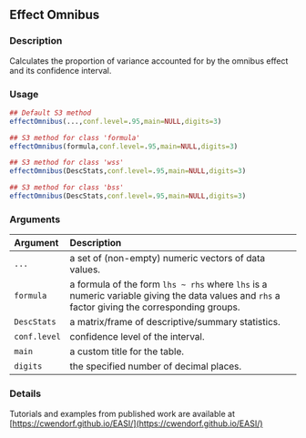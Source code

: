 ## Effect Omnibus

### Description

Calculates the proportion of variance accounted for by the omnibus effect and its confidence interval.

### Usage

```r
## Default S3 method
effectOmnibus(...,conf.level=.95,main=NULL,digits=3)

## S3 method for class 'formula'
effectOmnibus(formula,conf.level=.95,main=NULL,digits=3)

## S3 method for class 'wss'
effectOmnibus(DescStats,conf.level=.95,main=NULL,digits=3)

## S3 method for class 'bss'
effectOmnibus(DescStats,conf.level=.95,main=NULL,digits=3)
```

### Arguments

Argument | Description
:-- | :--
```...``` | a set of (non-empty) numeric vectors of data values.
```formula``` | a formula of the form `lhs ~ rhs` where `lhs` is a numeric variable giving the data values and `rhs` a factor giving the corresponding groups.
```DescStats``` | a matrix/frame of descriptive/summary statistics.
```conf.level``` | confidence level of the interval.
```main``` | a custom title for the table.
```digits``` | the specified number of decimal places.

### Details

Tutorials and examples from published work are available at [https://cwendorf.github.io/EASI/](https://cwendorf.github.io/EASI/) 

